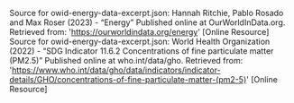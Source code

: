 Source for owid-energy-data-excerpt.json: Hannah Ritchie, Pablo Rosado and Max Roser (2023) - “Energy” Published online at OurWorldInData.org. Retrieved from: 'https://ourworldindata.org/energy' [Online Resource]
Source for owid-energy-data-excerpt.json: World Health Organization (2022) - “SDG Indicator 11.6.2 Concentrations of fine particulate matter (PM2.5)” Published online at who.int/data/gho. Retrieved from: 'https://www.who.int/data/gho/data/indicators/indicator-details/GHO/concentrations-of-fine-particulate-matter-(pm2-5)' [Online Resource]
